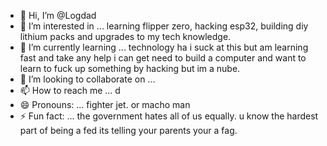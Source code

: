- 👋 Hi, I’m @Logdad
- 👀 I’m interested in ... learning flipper zero, hacking esp32, building diy lithium packs and upgrades to my tech knowledge.
- 🌱 I’m currently learning ... technology ha i suck at this but am learning fast and take any help i can get need to build a computer and want to learn to fuck up something by hacking but im a nube.
- 💞️ I’m looking to collaborate on ...
- 📫 How to reach me ... d
- 😄 Pronouns: ... fighter jet. or macho man
- ⚡ Fun fact: ... the government hates all of us equally.  u know the hardest part of being a fed its telling your parents your a fag.

<!---
Logdad/Logdad is a ✨ special ✨ repository because its `README.md` (this file) appears on your GitHub profile.
You can click the Preview link to take a look at your changes.
--->
